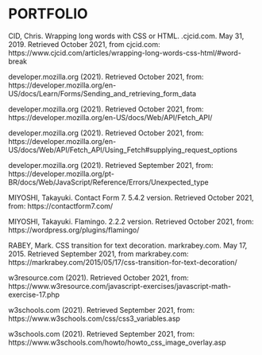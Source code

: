 # PORTFOLIO 
<p>CID, Chris. Wrapping long words with CSS or HTML. .cjcid.com. May 31, 2019. Retrieved October 2021, from cjcid.com: https://www.cjcid.com/articles/wrapping-long-words-css-html/#word-break</p>
<p>developer.mozilla.org (2021). Retrieved October 2021, from: https://developer.mozilla.org/en-US/docs/Learn/Forms/Sending_and_retrieving_form_data</p>
<p>developer.mozilla.org (2021). Retrieved October 2021, from: https://developer.mozilla.org/en-US/docs/Web/API/Fetch_API/</p>
<p>developer.mozilla.org (2021). Retrieved October 2021, from: https://developer.mozilla.org/en-US/docs/Web/API/Fetch_API/Using_Fetch#supplying_request_options</p>
<p>developer.mozilla.org (2021). Retrieved September 2021, from: https://developer.mozilla.org/pt-BR/docs/Web/JavaScript/Reference/Errors/Unexpected_type</p>
<p>MIYOSHI, Takayuki. Contact Form 7. 5.4.2 version. Retrieved October 2021, from: https://contactform7.com/</p>
<p>MIYOSHI, Takayuki. Flamingo. 2.2.2 version. Retrieved October 2021, from: https://wordpress.org/plugins/flamingo/</p>
<p>RABEY, Mark. CSS transition for text decoration. markrabey.com. May 17, 2015. Retrieved September 2021, from markrabey.com: https://markrabey.com/2015/05/17/css-transition-for-text-decoration/</p>
<p>w3resource.com (2021). Retrieved October 2021, from: https://www.w3resource.com/javascript-exercises/javascript-math-exercise-17.php</p>
<p>w3schools.com (2021). Retrieved September 2021, from: https://www.w3schools.com/css/css3_variables.asp</p>
<p>w3schools.com (2021). Retrieved September 2021, from: https://www.w3schools.com/howto/howto_css_image_overlay.asp</p>

